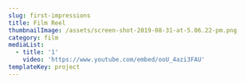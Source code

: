 ```yaml
---
slug: first-impressions
title: Film Reel
thumbnailImage: /assets/screen-shot-2019-08-31-at-5.06.22-pm.png
category: film
mediaList:
  - title: '1'
    video: 'https://www.youtube.com/embed/ooU_4azi3FAU'
templateKey: project
---
```


